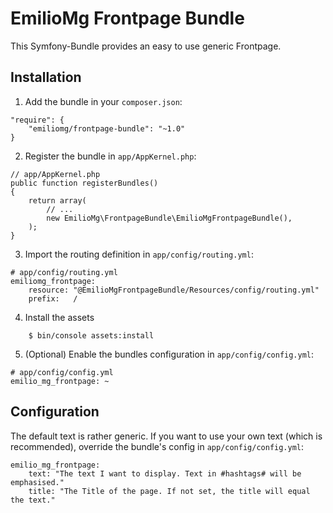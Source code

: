 # EmilioMg Frontpage Bundle

This Symfony-Bundle provides an easy to use generic Frontpage.

## Installation

1) Add the bundle in your `composer.json`:  

``` 
"require": {
    "emiliomg/frontpage-bundle": "~1.0"
}
```

2) Register the bundle in `app/AppKernel.php`:

```
// app/AppKernel.php
public function registerBundles()
{
    return array(
        // ...
        new EmilioMg\FrontpageBundle\EmilioMgFrontpageBundle(),
    );
}
```

3) Import the routing definition in `app/config/routing.yml`:

```
# app/config/routing.yml
emiliomg_frontpage:
    resource: "@EmilioMgFrontpageBundle/Resources/config/routing.yml"
    prefix:   /
```

4) Install the assets

```
	$ bin/console assets:install
```

5) (Optional) Enable the bundles configuration in `app/config/config.yml`:

```
# app/config/config.yml
emilio_mg_frontpage: ~	
```


## Configuration

The default text is rather generic. If you want to use your own text (which is recommended), override the bundle's config in `app/config/config.yml`:

```
emilio_mg_frontpage:
    text: "The text I want to display. Text in #hashtags# will be emphasised."
    title: "The Title of the page. If not set, the title will equal the text."
```